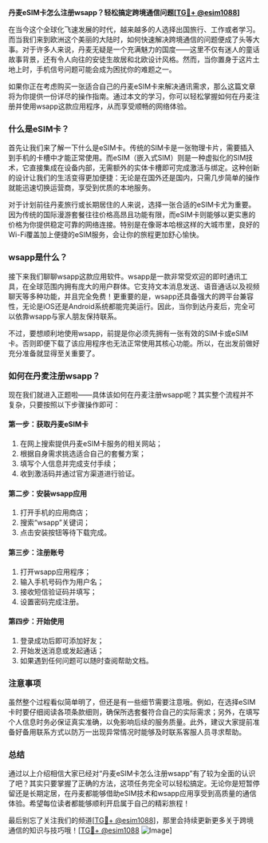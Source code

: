 **丹麦eSIM卡怎么注册wsapp？轻松搞定跨境通信问题[[TG💪+ @esim1088](https://t.me/s/esim1088)]**

在当今这个全球化飞速发展的时代，越来越多的人选择出国旅行、工作或者学习。而当我们来到欧洲这个美丽的大陆时，如何快速解决跨境通信的问题便成了头等大事。对于许多人来说，丹麦无疑是一个充满魅力的国度——这里不仅有迷人的童话故事背景，还有令人向往的安徒生故居和北欧设计风格。然而，当你置身于这片土地上时，手机信号问题可能会成为困扰你的难题之一。

如果你正在考虑购买一张适合自己的丹麦eSIM卡来解决通讯需求，那么这篇文章将为你提供一份详尽的操作指南。通过本文的学习，你可以轻松掌握如何在丹麦注册并使用wsapp这款应用程序，从而享受顺畅的网络体验。

### 什么是eSIM卡？

首先让我们来了解一下什么是eSIM卡。传统的SIM卡是一张物理卡片，需要插入到手机的卡槽中才能正常使用。而eSIM（嵌入式SIM）则是一种虚拟化的SIM技术，它直接集成在设备内部，无需额外的实体卡槽即可完成激活与绑定。这种创新的设计让我们的生活变得更加便捷：无论是在国外还是国内，只需几步简单的操作就能迅速切换运营商，享受到优质的本地服务。

对于计划前往丹麦旅行或长期居住的人来说，选择一张合适的eSIM卡尤为重要。因为传统的国际漫游套餐往往价格高昂且功能有限，而eSIM卡则能够以更实惠的价格为你提供稳定可靠的网络连接。特别是在像哥本哈根这样的大城市里，良好的Wi-Fi覆盖加上便捷的eSIM服务，会让你的旅程更加舒心愉快。

### wsapp是什么？

接下来我们聊聊wsapp这款应用软件。wsapp是一款非常受欢迎的即时通讯工具，在全球范围内拥有庞大的用户群体。它支持文本消息发送、语音通话以及视频聊天等多种功能，并且完全免费！更重要的是，wsapp还具备强大的跨平台兼容性，无论是iOS还是Android系统都能完美运行。因此，当你到达丹麦后，完全可以依靠wsapp与家人朋友保持联系。

不过，要想顺利地使用wsapp，前提是你必须先拥有一张有效的SIM卡或eSIM卡。否则即便下载了该应用程序也无法正常使用其核心功能。所以，在出发前做好充分准备就显得至关重要了。

### 如何在丹麦注册wsapp？

现在我们就进入正题啦——具体该如何在丹麦注册wsapp呢？其实整个流程并不复杂，只要按照以下步骤操作即可：

#### 第一步：获取丹麦eSIM卡

1. 在网上搜索提供丹麦eSIM卡服务的相关网站；
2. 根据自身需求挑选适合自己的套餐方案；
3. 填写个人信息并完成支付手续；
4. 收到激活码并通过官方渠道进行验证。

#### 第二步：安装wsapp应用

1. 打开手机的应用商店；
2. 搜索“wsapp”关键词；
3. 点击安装按钮等待下载完成。

#### 第三步：注册账号

1. 打开wsapp应用程序；
2. 输入手机号码作为用户名；
3. 接收短信验证码并填写；
4. 设置密码完成注册。

#### 第四步：开始使用

1. 登录成功后即可添加好友；
2. 开始发送消息或发起通话；
3. 如果遇到任何问题可以随时查阅帮助文档。

### 注意事项

虽然整个过程看似简单明了，但还是有一些细节需要注意哦。例如，在选择eSIM卡时要仔细阅读各项条款细则，确保所选套餐符合自己的实际需求；另外，在填写个人信息时务必保证真实准确，以免影响后续的服务质量。此外，建议大家提前准备好备用联系方式以防万一出现异常情况时能够及时联系客服人员寻求帮助。

### 总结

通过以上介绍相信大家已经对“丹麦eSIM卡怎么注册wsapp”有了较为全面的认识了吧？其实只要掌握了正确的方法，这项任务完全可以轻松搞定。无论你是短暂停留还是长期定居，在丹麦都能够借助eSIM技术和wsapp应用享受到高质量的通信体验。希望每位读者都能够顺利开启属于自己的精彩旅程！

最后别忘了关注我们的频道[[TG💪+ @esim1088](https://t.me/s/esim1088)]，那里会持续更新更多关于跨境通信的知识与技巧哦！[[TG💪+ @esim1088](https://t.me/s/esim1088) ![Image](https://i.postimg.cc/4NQfJmqS/Snipaste-2025-05-13-00-14-12.png)]